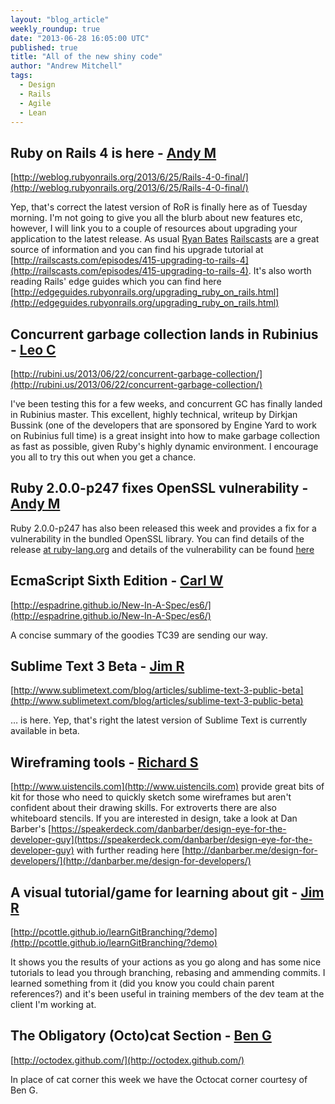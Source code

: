 ```yaml
---
layout: "blog_article"
weekly_roundup: true
date: "2013-06-28 16:05:00 UTC"
published: true
title: "All of the new shiny code"
author: "Andrew Mitchell"
tags:
  - Design
  - Rails
  - Agile
  - Lean
---
```


## Ruby on Rails 4 is here - [Andy M](http://www.unboxedconsulting.com/people/andrew-mitchell)
[http://weblog.rubyonrails.org/2013/6/25/Rails-4-0-final/](http://weblog.rubyonrails.org/2013/6/25/Rails-4-0-final/)

Yep, that's correct the latest version of RoR is finally here as of Tuesday morning. I'm not going to give you all the blurb about new features etc, however, I will link you to  a couple of resources about upgrading your application to the latest release. As usual [Ryan Bates](https://github.com/ryanb) [Railscasts](http://www.railscasts.com) are a great source of information and you can find his upgrade tutorial at [http://railscasts.com/episodes/415-upgrading-to-rails-4](http://railscasts.com/episodes/415-upgrading-to-rails-4). It's also worth reading Rails' edge guides which you can find here [http://edgeguides.rubyonrails.org/upgrading_ruby_on_rails.html](http://edgeguides.rubyonrails.org/upgrading_ruby_on_rails.html)


## Concurrent garbage collection lands in Rubinius - [Leo C](http://www.unboxedconsulting.com/people/leo-cassarani)

[http://rubini.us/2013/06/22/concurrent-garbage-collection/](http://rubini.us/2013/06/22/concurrent-garbage-collection/)

I've been testing this for a few weeks, and concurrent GC has finally landed in Rubinius master. This excellent, highly technical, writeup by Dirkjan Bussink (one of the developers that are sponsored by Engine Yard to work on Rubinius full time) is a great insight into how to make garbage collection as fast as possible, given Ruby's highly dynamic environment. I encourage you all to try this out when you get a chance.

## Ruby 2.0.0-p247 fixes OpenSSL vulnerability - [Andy M](http://www.unboxedconsulting.com/people/andrew-mitchell)
Ruby 2.0.0-p247 has also been released this week and provides a fix for a vulnerability in the bundled OpenSSL library. You can find details of the release [at ruby-lang.org](http://www.ruby-lang.org/en/news/2013/06/27/ruby-2-0-0-p247-is-released) and details of the vulnerability can be found [here](http://www.ruby-lang.org/en/news/2013/06/27/hostname-check-bypassing-vulnerability-in-openssl-client-cve-2013-4073/)


## EcmaScript Sixth Edition - [Carl W](http://www.unboxedconsulting.com/people/carl-whittaker)

[http://espadrine.github.io/New-In-A-Spec/es6/](http://espadrine.github.io/New-In-A-Spec/es6/)

A concise summary of the goodies TC39 are sending our way.


## Sublime Text 3 Beta - [Jim R](https://github.com/j1mr10rd4n)

[http://www.sublimetext.com/blog/articles/sublime-text-3-public-beta](http://www.sublimetext.com/blog/articles/sublime-text-3-public-beta)

… is here. Yep, that's right the latest version of Sublime Text is currently available in beta.

## Wireframing tools - [Richard S](http://www.unboxedconsulting.com/people/richard-stobart)

[http://www.uistencils.com](http://www.uistencils.com) provide great bits of kit for those who need to quickly sketch some wireframes but aren't confident about their drawing skills.  For extroverts there are also whiteboard stencils.  If you are interested in design, take a look at Dan Barber's [https://speakerdeck.com/danbarber/design-eye-for-the-developer-guy](https://speakerdeck.com/danbarber/design-eye-for-the-developer-guy) with further reading here [http://danbarber.me/design-for-developers/](http://danbarber.me/design-for-developers/)

## A visual tutorial/game for learning about git - [Jim R](https://github.com/j1mr10rd4n)

[http://pcottle.github.io/learnGitBranching/?demo](http://pcottle.github.io/learnGitBranching/?demo)

It shows you the results of your actions as you go along and has some
nice tutorials to lead you through branching, rebasing and ammending
commits. I learned something from it (did you know you could chain
parent references?) and it's been useful in training members of the dev
team at the client I'm working at.

## The Obligatory (Octo)cat Section - [Ben G](http://www.unboxedconsulting.com/people/benjamin-giffin)

[http://octodex.github.com/](http://octodex.github.com/)

In place of cat corner this week we have the Octocat corner courtesy of Ben G.
